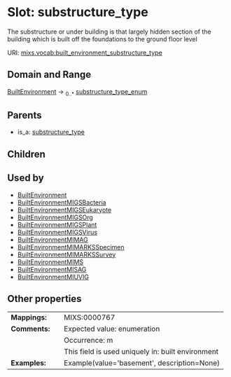 
# Slot: substructure_type


The substructure or under building is that largely hidden section of the building which is built off the foundations to the ground floor level

URI: [mixs.vocab:built_environment_substructure_type](https://w3id.org/mixs/vocab/built_environment_substructure_type)


## Domain and Range

[BuiltEnvironment](BuiltEnvironment.md) &#8594;  <sub>0..\*</sub> [substructure_type_enum](substructure_type_enum.md)

## Parents

 *  is_a: [substructure_type](substructure_type.md)

## Children


## Used by

 * [BuiltEnvironment](BuiltEnvironment.md)
 * [BuiltEnvironmentMIGSBacteria](BuiltEnvironmentMIGSBacteria.md)
 * [BuiltEnvironmentMIGSEukaryote](BuiltEnvironmentMIGSEukaryote.md)
 * [BuiltEnvironmentMIGSOrg](BuiltEnvironmentMIGSOrg.md)
 * [BuiltEnvironmentMIGSPlant](BuiltEnvironmentMIGSPlant.md)
 * [BuiltEnvironmentMIGSVirus](BuiltEnvironmentMIGSVirus.md)
 * [BuiltEnvironmentMIMAG](BuiltEnvironmentMIMAG.md)
 * [BuiltEnvironmentMIMARKSSpecimen](BuiltEnvironmentMIMARKSSpecimen.md)
 * [BuiltEnvironmentMIMARKSSurvey](BuiltEnvironmentMIMARKSSurvey.md)
 * [BuiltEnvironmentMIMS](BuiltEnvironmentMIMS.md)
 * [BuiltEnvironmentMISAG](BuiltEnvironmentMISAG.md)
 * [BuiltEnvironmentMIUVIG](BuiltEnvironmentMIUVIG.md)

## Other properties

|  |  |  |
| --- | --- | --- |
| **Mappings:** | | MIXS:0000767 |
| **Comments:** | | Expected value: enumeration |
|  | | Occurrence: m |
|  | | This field is used uniquely in: built environment |
| **Examples:** | | Example(value='basement', description=None) |

